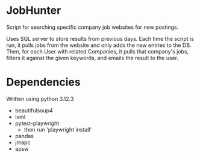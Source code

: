 # JobHunter
 Script for searching specific company job websites for new postings.

Uses SQL server to store results from previous days. Each time the script is run, it pulls jobs from the website and only adds the new entries to the DB. Then, for each User with related Companies, it pulls that company's jobs, filters it against the given keywords, and emails the result to the user.



# Dependencies
Written using python 3.12.3

- beautifulsoup4
- lxml
- pytest-playwright
    - then run 'playwright install'
- pandas
- jmapc
- apsw